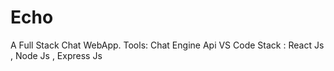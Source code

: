 # Echo
A Full Stack Chat WebApp.
Tools: 
Chat Engine Api
VS Code
Stack :
React Js , Node Js , Express Js
